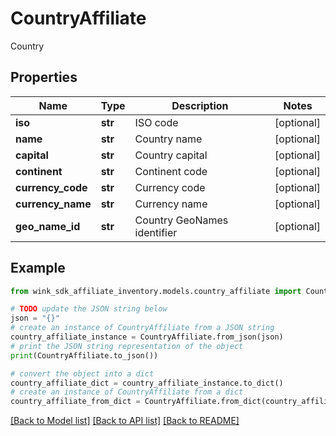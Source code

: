 # CountryAffiliate

Country

## Properties

Name | Type | Description | Notes
------------ | ------------- | ------------- | -------------
**iso** | **str** | ISO code | [optional] 
**name** | **str** | Country name | [optional] 
**capital** | **str** | Country capital | [optional] 
**continent** | **str** | Continent code | [optional] 
**currency_code** | **str** | Currency code | [optional] 
**currency_name** | **str** | Currency name | [optional] 
**geo_name_id** | **str** | Country GeoNames identifier | [optional] 

## Example

```python
from wink_sdk_affiliate_inventory.models.country_affiliate import CountryAffiliate

# TODO update the JSON string below
json = "{}"
# create an instance of CountryAffiliate from a JSON string
country_affiliate_instance = CountryAffiliate.from_json(json)
# print the JSON string representation of the object
print(CountryAffiliate.to_json())

# convert the object into a dict
country_affiliate_dict = country_affiliate_instance.to_dict()
# create an instance of CountryAffiliate from a dict
country_affiliate_from_dict = CountryAffiliate.from_dict(country_affiliate_dict)
```
[[Back to Model list]](../README.md#documentation-for-models) [[Back to API list]](../README.md#documentation-for-api-endpoints) [[Back to README]](../README.md)



